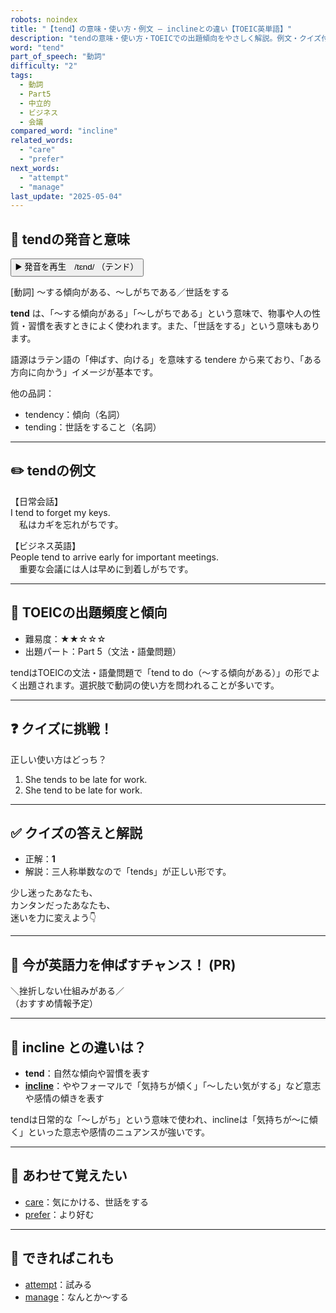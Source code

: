 ```yaml
---
robots: noindex
title: "【tend】の意味・使い方・例文 ― inclineとの違い【TOEIC英単語】"
description: "tendの意味・使い方・TOEICでの出題傾向をやさしく解説。例文・クイズ付きでinclineとの違いもわかりやすく学べます。"
word: "tend"
part_of_speech: "動詞"
difficulty: "2"
tags:
  - 動詞
  - Part5
  - 中立的
  - ビジネス
  - 会議
compared_word: "incline"
related_words:
  - "care"
  - "prefer"
next_words:
  - "attempt"
  - "manage"
last_update: "2025-05-04"
---
```


## 🔰 tendの発音と意味

<button class="play-audio" onclick="playTTS('tend')">
  <span class="play-audio-main">
    ▶️ 発音を再生　/tɛnd/
  </span>
  <span class="play-audio-sub">
    （テンド）
  </span>
</button>

[動詞] ～する傾向がある、～しがちである／世話をする

**tend** は、「～する傾向がある」「～しがちである」という意味で、物事や人の性質・習慣を表すときによく使われます。また、「世話をする」という意味もあります。

語源はラテン語の「伸ばす、向ける」を意味する tendere から来ており、「ある方向に向かう」イメージが基本です。

他の品詞：  
- tendency：傾向（名詞）
- tending：世話をすること（名詞）

---

## ✏️ tendの例文

【日常会話】  
I tend to forget my keys.  
　私はカギを忘れがちです。

【ビジネス英語】  
People tend to arrive early for important meetings.  
　重要な会議には人は早めに到着しがちです。

---

## 🎯 TOEICの出題頻度と傾向

- 難易度：★★☆☆☆
- 出題パート：Part 5（文法・語彙問題）

tendはTOEICの文法・語彙問題で「tend to do（～する傾向がある）」の形でよく出題されます。選択肢で動詞の使い方を問われることが多いです。

---

## ❓ クイズに挑戦！

正しい使い方はどっち？

1. She tends to be late for work.
2. She tend to be late for work.

---

## ✅ クイズの答えと解説

- 正解：**1**
- 解説：三人称単数なので「tends」が正しい形です。

少し迷ったあなたも、  
カンタンだったあなたも、  
迷いを力に変えよう👇️

---

## 🚀 今が英語力を伸ばすチャンス！ (PR)

<div class="info-center">
＼挫折しない仕組みがある／<br>  
（おすすめ情報予定）
</div>

---

## 🤔  incline との違いは？

- **tend**：自然な傾向や習慣を表す
- **[incline](/word/incline/)**：ややフォーマルで「気持ちが傾く」「～したい気がする」など意志や感情の傾きを表す

tendは日常的な「～しがち」という意味で使われ、inclineは「気持ちが～に傾く」といった意志や感情のニュアンスが強いです。

---

## 🧩 あわせて覚えたい

- [care](/word/care/)：気にかける、世話をする
- [prefer](/word/prefer/)：より好む

---

## 📖 できればこれも

- [attempt](/word/attempt/)：試みる
- [manage](/word/manage/)：なんとか～する

<!-- cvid: aid03_bid35 -->
